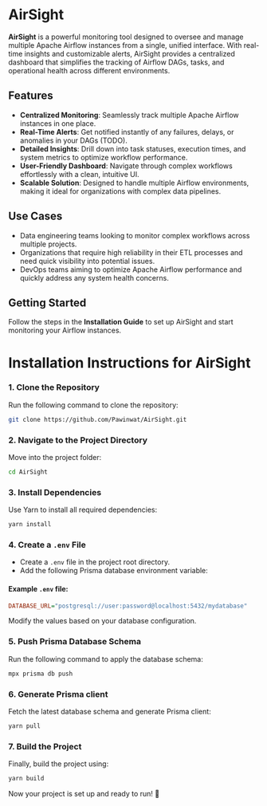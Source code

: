 # AirSight

**AirSight** is a powerful monitoring tool designed to oversee and manage multiple Apache Airflow instances from a single, unified interface. With real-time insights and customizable alerts, AirSight provides a centralized dashboard that simplifies the tracking of Airflow DAGs, tasks, and operational health across different environments.

## Features
- **Centralized Monitoring**: Seamlessly track multiple Apache Airflow instances in one place.
- **Real-Time Alerts**: Get notified instantly of any failures, delays, or anomalies in your DAGs (TODO).
- **Detailed Insights**: Drill down into task statuses, execution times, and system metrics to optimize workflow performance.
- **User-Friendly Dashboard**: Navigate through complex workflows effortlessly with a clean, intuitive UI.
- **Scalable Solution**: Designed to handle multiple Airflow environments, making it ideal for organizations with complex data pipelines.

## Use Cases
- Data engineering teams looking to monitor complex workflows across multiple projects.
- Organizations that require high reliability in their ETL processes and need quick visibility into potential issues.
- DevOps teams aiming to optimize Apache Airflow performance and quickly address any system health concerns.

## Getting Started
Follow the steps in the **Installation Guide** to set up AirSight and start monitoring your Airflow instances.


# Installation Instructions for AirSight  

### 1. Clone the Repository  
Run the following command to clone the repository:  
```sh
git clone https://github.com/Pawinwat/AirSight.git
```  

### 2. Navigate to the Project Directory  
Move into the project folder:  
```sh
cd AirSight
```  

### 3. Install Dependencies  
Use Yarn to install all required dependencies:  
```sh
yarn install
```  

### 4. Create a `.env` File  
- Create a `.env` file in the project root directory.  
- Add the following Prisma database environment variable:  

#### Example `.env` file:  
```ini
DATABASE_URL="postgresql://user:password@localhost:5432/mydatabase"
```
Modify the values based on your database configuration.  

### 5. Push Prisma Database Schema  
Run the following command to apply the database schema:  
```sh
mpx prisma db push
```  

### 6. Generate Prisma client 
Fetch the latest database schema and generate Prisma client:   
```sh
yarn pull
```  

### 7. Build the Project  
Finally, build the project using:  
```sh
yarn build
```  

Now your project is set up and ready to run! 🚀
